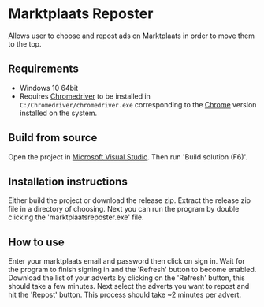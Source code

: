 # Marktplaats Reposter
Allows user to choose and repost ads on Marktplaats in order to move them to the top.

## Requirements
* Windows 10 64bit
* Requires [Chromedriver](https://chromedriver.chromium.org/) to be installed in `C:/Chromedriver/chromedriver.exe` corresponding to the [Chrome](https://www.google.com/chrome/) version installed on the system.

## Build from source
Open the project in [Microsoft Visual Studio](https://visualstudio.microsoft.com/downloads/). Then run 'Build solution (F6)'.

## Installation instructions
Either build the project or download the release zip.
Extract the release zip file in a directory of choosing. Next you can run the program by double clicking the 'marktplaatsreposter.exe' file.

## How to use
Enter your marktplaats email and password then click on sign in. Wait for the program to finish signing in and the 'Refresh' button to become enabled.
Download the list of your adverts by clicking on the 'Refresh' button, this should take a few minutes. Next select the adverts you want to
repost and hit the 'Repost' button. This process should take ~2 minutes per advert.
